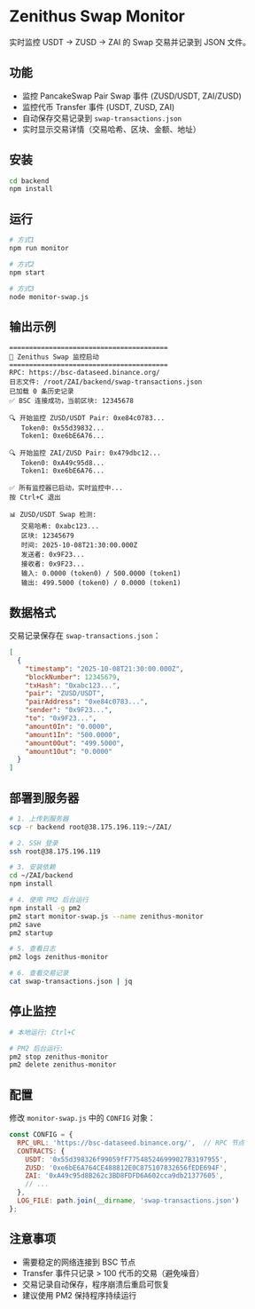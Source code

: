 # Zenithus Swap Monitor

实时监控 USDT → ZUSD → ZAI 的 Swap 交易并记录到 JSON 文件。

## 功能

- 监控 PancakeSwap Pair Swap 事件 (ZUSD/USDT, ZAI/ZUSD)
- 监控代币 Transfer 事件 (USDT, ZUSD, ZAI)
- 自动保存交易记录到 `swap-transactions.json`
- 实时显示交易详情（交易哈希、区块、金额、地址）

## 安装

```bash
cd backend
npm install
```

## 运行

```bash
# 方式1
npm run monitor

# 方式2
npm start

# 方式3
node monitor-swap.js
```

## 输出示例

```
========================================
🚀 Zenithus Swap 监控启动
========================================
RPC: https://bsc-dataseed.binance.org/
日志文件: /root/ZAI/backend/swap-transactions.json
已加载 0 条历史记录
✅ BSC 连接成功，当前区块: 12345678

🔍 开始监控 ZUSD/USDT Pair: 0xe84c0783...
   Token0: 0x55d39832...
   Token1: 0xe6bE6A76...

🔍 开始监控 ZAI/ZUSD Pair: 0x479dbc12...
   Token0: 0xA49c95d8...
   Token1: 0xe6bE6A76...

✅ 所有监控器已启动，实时监控中...
按 Ctrl+C 退出

📊 ZUSD/USDT Swap 检测:
   交易哈希: 0xabc123...
   区块: 12345679
   时间: 2025-10-08T21:30:00.000Z
   发送者: 0x9F23...
   接收者: 0x9F23...
   输入: 0.0000 (token0) / 500.0000 (token1)
   输出: 499.5000 (token0) / 0.0000 (token1)
```

## 数据格式

交易记录保存在 `swap-transactions.json`：

```json
[
  {
    "timestamp": "2025-10-08T21:30:00.000Z",
    "blockNumber": 12345679,
    "txHash": "0xabc123...",
    "pair": "ZUSD/USDT",
    "pairAddress": "0xe84c0783...",
    "sender": "0x9F23...",
    "to": "0x9F23...",
    "amount0In": "0.0000",
    "amount1In": "500.0000",
    "amount0Out": "499.5000",
    "amount1Out": "0.0000"
  }
]
```

## 部署到服务器

```bash
# 1. 上传到服务器
scp -r backend root@38.175.196.119:~/ZAI/

# 2. SSH 登录
ssh root@38.175.196.119

# 3. 安装依赖
cd ~/ZAI/backend
npm install

# 4. 使用 PM2 后台运行
npm install -g pm2
pm2 start monitor-swap.js --name zenithus-monitor
pm2 save
pm2 startup

# 5. 查看日志
pm2 logs zenithus-monitor

# 6. 查看交易记录
cat swap-transactions.json | jq
```

## 停止监控

```bash
# 本地运行: Ctrl+C

# PM2 后台运行:
pm2 stop zenithus-monitor
pm2 delete zenithus-monitor
```

## 配置

修改 `monitor-swap.js` 中的 `CONFIG` 对象：

```javascript
const CONFIG = {
  RPC_URL: 'https://bsc-dataseed.binance.org/',  // RPC 节点
  CONTRACTS: {
    USDT: '0x55d398326f99059fF775485246999027B3197955',
    ZUSD: '0xe6bE6A764CE488812E0C875107832656fEDE694F',
    ZAI: '0xA49c95d8B262c3BD8FDFD6A602cca9db21377605',
    // ...
  },
  LOG_FILE: path.join(__dirname, 'swap-transactions.json')
};
```

## 注意事项

- 需要稳定的网络连接到 BSC 节点
- Transfer 事件只记录 > 100 代币的交易（避免噪音）
- 交易记录自动保存，程序崩溃后重启可恢复
- 建议使用 PM2 保持程序持续运行
